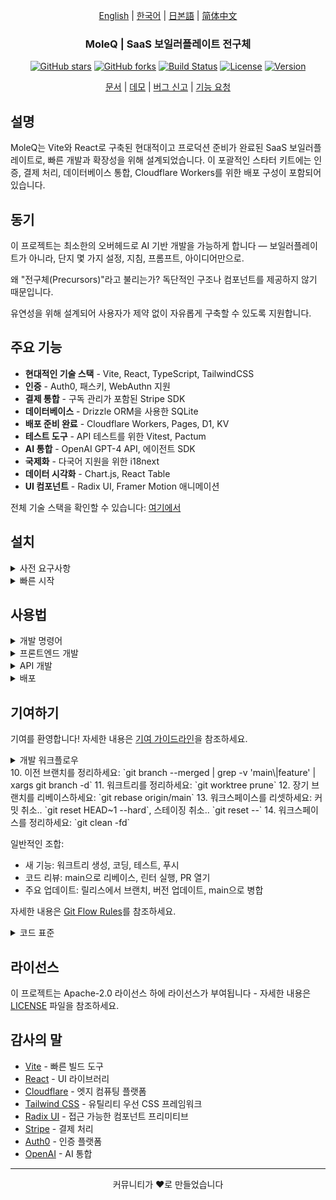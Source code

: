 <div align="center">

[English](../README.md) | [한국어](README.md) | [日본語](../ja/README.md) | [简体中文](../zh/README.md)

### MoleQ | SaaS 보일러플레이트 전구체

[![GitHub stars](https://img.shields.io/github/stars/yourusername/vite-saas-boilerplate?style=social)](https://github.com/yourusername/vite-saas-boilerplate/stargazers)
[![GitHub forks](https://img.shields.io/github/forks/yourusername/vite-saas-boilerplate?style=social)](https://github.com/yourusername/vite-saas-boilerplate/network/members)
[![Build Status](https://img.shields.io/github/actions/workflow/status/yourusername/vite-saas-boilerplate/ci.yml?branch=main)](https://github.com/yourusername/vite-saas-boilerplate/actions)
[![License](https://img.shields.io/badge/license-Apache%202.0-blue.svg)](LICENSE)
[![Version](https://img.shields.io/github/package-json/v/yourusername/vite-saas-boilerplate)](package.json)

[문서](https://github.com/yourusername/vite-saas-boilerplate/wiki) | [데모](https://vite-saas-demo.vercel.app) | [버그 신고](https://github.com/yourusername/vite-saas-boilerplate/issues) | [기능 요청](https://github.com/yourusername/vite-saas-boilerplate/issues)

</div>


## 설명

MoleQ는 Vite와 React로 구축된 현대적이고 프로덕션 준비가 완료된 SaaS 보일러플레이트로, 빠른 개발과 확장성을 위해 설계되었습니다. 이 포괄적인 스타터 키트에는 인증, 결제 처리, 데이터베이스 통합, Cloudflare Workers를 위한 배포 구성이 포함되어 있습니다.

## 동기

이 프로젝트는 최소한의 오버헤드로 AI 기반 개발을 가능하게 합니다 — 보일러플레이트가 아니라, 단지 몇 가지 설정, 지침, 프롬프트, 아이디어만으로.

왜 "전구체(Precursors)"라고 불리는가? 독단적인 구조나 컴포넌트를 제공하지 않기 때문입니다.

유연성을 위해 설계되어 사용자가 제약 없이 자유롭게 구축할 수 있도록 지원합니다.

## 주요 기능

- **현대적인 기술 스택** - Vite, React, TypeScript, TailwindCSS
- **인증** - Auth0, 패스키, WebAuthn 지원
- **결제 통합** - 구독 관리가 포함된 Stripe SDK
- **데이터베이스** - Drizzle ORM을 사용한 SQLite
- **배포 준비 완료** - Cloudflare Workers, Pages, D1, KV
- **테스트 도구** - API 테스트를 위한 Vitest, Pactum
- **AI 통합** - OpenAI GPT-4 API, 에이전트 SDK
- **국제화** - 다국어 지원을 위한 i18next
- **데이터 시각화** - Chart.js, React Table
- **UI 컴포넌트** - Radix UI, Framer Motion 애니메이션


전체 기술 스택을 확인할 수 있습니다: [여기에서](.idea/tech_stack.yaml)

## 설치

<details><summary>사전 요구사항</summary>

- Node.js 18+ 또는 Bun
- pnpm (권장) 또는 npm
- Cloudflare 계정 (배포용)

</details>

<details><summary>빠른 시작</summary>

1. **저장소 복제**
   ```bash
   git clone https://github.com/yourusername/vite-saas-boilerplate.git
   cd vite-saas-boilerplate
   ```

2. **의존성 설치**
   ```bash
   pnpm install
   ```

3. **환경 변수 설정**
   ```bash
   cp .env.example .env.local
   ```
   설정에 맞게 `.env.local`을 편집하세요

4. **데이터베이스 마이그레이션 실행**
   ```bash
   pnpm db:migrate
   pnpm db:seed
   ```

5. **개발 서버 시작**
   ```bash
   pnpm dev
   ```

애플리케이션은 `http://localhost:5173`에서 사용할 수 있습니다

</details>


## 사용법

<details><summary>개발 명령어</summary>

```bash
# 개발 서버 시작
pnpm dev

# 프로덕션용 빌드
pnpm build

# 테스트 실행
pnpm test

# 린팅 실행
pnpm lint

# 코드 포맷팅
pnpm format

# 데이터베이스 작업
pnpm db:migrate
pnpm db:seed
pnpm db:studio
```

</details>

<details><summary>프론트엔드 개발</summary>

프론트엔드는 Vite와 React로 구축되었으며, 다음 기능을 제공합니다:

```tsx
// 인증이 포함된 컴포넌트 예제
import { useAuth } from '@/hooks/useAuth'
import { Button } from '@/components/ui/button'

export function Dashboard() {
  const { user, logout } = useAuth()

  return (
    <div className="p-6">
      <h1>환영합니다, {user?.name}님!</h1>
      <Button onClick={logout}>로그아웃</Button>
    </div>
  )
}
```

</details>

<details><summary>API 개발</summary>

API는 Cloudflare Workers로 구축되었습니다:

```typescript
// API 핸들러 예제
import { createHandler } from '@/utils/handler'

export const getUserProfile = createHandler(async (request, env) => {
  const userId = await validateAuth(request)
  const user = await env.DB.prepare(
    'SELECT * FROM users WHERE id = ?'
  ).bind(userId).first()

  return Response.json(user)
})
```

</details>

<details><summary>배포</summary>

Cloudflare로 배포:

```bash
# API 배포
pnpm deploy:api

# 프론트엔드 배포
pnpm deploy:frontend

# 전체 배포
pnpm deploy
```

</details>

## 기여하기

기여를 환영합니다! 자세한 내용은 [기여 가이드라인](CONTRIBUTING.md)을 참조하세요.

<details><summary>개발 워크플로우</summary>

1. 저장소를 포크/클론하거나 가져오세요: `git clone <repo-url>` 또는 `git fetch --prune`
2. 워크트리를 생성하세요 (명시적 브랜치 이름으로): `git worktree add -b feature/123 .worktrees/feature/123 origin/main`
   - 워크트리 디렉토리에 새 브랜치 `feature/123`을 생성합니다.
   - 완전한 표현으로는 `git worktree add -b <prefix>/<version> .worktrees/<prefix>/<user>/<name>/<date>/<version> <remote>/<remote-branch>`
   - 접두사는 `develop`, `feature`, `fix`, `release` 등이 가능합니다.
3. 코딩 표준을 따라 변경사항을 만드세요: `$editor .worktrees/feature/123`
4. 테스트를 실행하세요: `pnpm test`
5. 린팅을 실행하세요: `pnpm lint`
6. 변경사항을 커밋하세요: `git commit -m 'Add amazing feature'`
7. 브랜치에 푸시하세요: `git push origin feature/123`
8. 풀 리퀘스트를 열어주세요: `gh pr create`

(선택사항):
9. main을 브랜치로 병합하세요: `git switch main`, `git merge feature/123`
10. 이전 브랜치를 정리하세요: `git branch --merged | grep -v 'main\|feature' | xargs git branch -d`
11. 워크트리를 정리하세요: `git worktree prune`
12. 장기 브랜치를 리베이스하세요: `git rebase origin/main`
13. 워크스페이스를 리셋하세요: 커밋 취소.. `git reset HEAD~1 --hard`, 스테이징 취소.. `git reset --`
14. 워크스페이스를 정리하세요: `git clean -fd`

일반적인 조합:

* 새 기능: 워크트리 생성, 코딩, 테스트, 푸시
* 코드 리뷰: main으로 리베이스, 린터 실행, PR 열기
* 주요 업데이트: 릴리스에서 브랜치, 버전 업데이트, main으로 병합

자세한 내용은 [Git Flow Rules](.github/instructions/git-flow-rules.instructions.md)를 참조하세요.

</details>
10. 이전 브랜치를 정리하세요: `git branch --merged | grep -v 'main\|feature' | xargs git branch -d`
11. 워크트리를 정리하세요: `git worktree prune`
12. 장기 브랜치를 리베이스하세요: `git rebase origin/main`
13. 워크스페이스를 리셋하세요: 커밋 취소.. `git reset HEAD~1 --hard`, 스테이징 취소.. `git reset --`
14. 워크스페이스를 정리하세요: `git clean -fd`

일반적인 조합:

* 새 기능: 워크트리 생성, 코딩, 테스트, 푸시
* 코드 리뷰: main으로 리베이스, 린터 실행, PR 열기
* 주요 업데이트: 릴리스에서 브랜치, 버전 업데이트, main으로 병합

자세한 내용은 [Git Flow Rules](.github/instructions/git-flow-rules.instructions.md)를 참조하세요.

</details>

<details><summary>코드 표준</summary>

- 타입 안전성을 위해 TypeScript 사용
- ESLint 및 Prettier 구성 준수
- 새로운 기능에 대한 테스트 작성
- 필요에 따라 문서 업데이트
- 관례적인 커밋 메시지 준수

자세한 내용은 [Project Rules](.idea/project_rules.yaml)를 참조하세요.

</details>

## 라이선스

이 프로젝트는 Apache-2.0 라이선스 하에 라이선스가 부여됩니다 - 자세한 내용은 [LICENSE](LICENSE) 파일을 참조하세요.

## 감사의 말

- [Vite](https://vitejs.dev/) - 빠른 빌드 도구
- [React](https://reactjs.org/) - UI 라이브러리
- [Cloudflare](https://cloudflare.com/) - 엣지 컴퓨팅 플랫폼
- [Tailwind CSS](https://tailwindcss.com/) - 유틸리티 우선 CSS 프레임워크
- [Radix UI](https://radix-ui.com/) - 접근 가능한 컴포넌트 프리미티브
- [Stripe](https://stripe.com/) - 결제 처리
- [Auth0](https://auth0.com/) - 인증 플랫폼
- [OpenAI](https://openai.com/) - AI 통합

---

<div align="center">
커뮤니티가 ❤️로 만들었습니다
</div>
